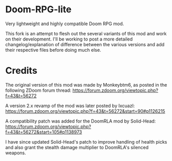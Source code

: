 # Doom-RPG-lite
Very lightweight and highly compatible Doom RPG mod.

This fork is an attempt to flesh out the several variants of this mod and work on their development. I'll be working to post a more detailed changelog/explanation of difference
between the various versions and add their respective files before doing much else.

# Credits
The original version of this mod was made by Monkeybtm6, as posted in the following ZDoom forum thread: https://forum.zdoom.org/viewtopic.php?f=43&t=56272

A version 2.x revamp of the mod was later posted by Ixcuazl: https://forum.zdoom.org/viewtopic.php?f=43&t=56272&start=90#p1126215

A compatibility patch was added for the DoomRLA mod by Solid-Head: https://forum.zdoom.org/viewtopic.php?f=43&t=56272&start=105#p1138973

I have since updated Solid-Head's patch to improve handling of health picks and also grant the stealth damage multiplier to DoomRLA's silenced weapons. 
